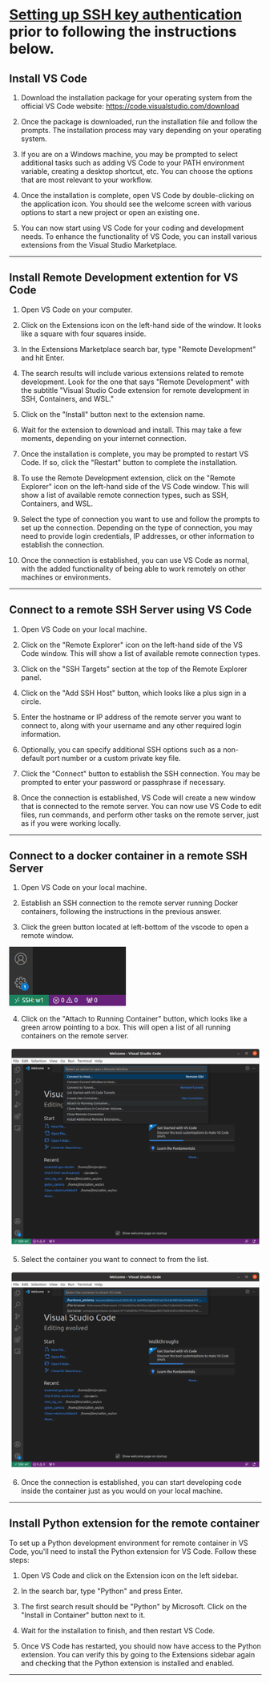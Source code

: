 # **[Setting up SSH key authentication](https://github.com/UoA-CARES/essential-gpu-docker#connect-ssh-without-password) prior to following the instructions below.**

## Install VS Code

1. Download the installation package for your operating system from the official VS Code website: https://code.visualstudio.com/download

2. Once the package is downloaded, run the installation file and follow the prompts. The installation process may vary depending on your operating system.

3. If you are on a Windows machine, you may be prompted to select additional tasks such as adding VS Code to your PATH environment variable, creating a desktop shortcut, etc. You can choose the options that are most relevant to your workflow.

4. Once the installation is complete, open VS Code by double-clicking on the application icon. You should see the welcome screen with various options to start a new project or open an existing one.

5. You can now start using VS Code for your coding and development needs. To enhance the functionality of VS Code, you can install various extensions from the Visual Studio Marketplace.

---

## Install Remote Development extention for VS Code

1. Open VS Code on your computer.

2. Click on the Extensions icon on the left-hand side of the window. It looks like a square with four squares inside.

3. In the Extensions Marketplace search bar, type "Remote Development" and hit Enter.

4. The search results will include various extensions related to remote development. Look for the one that says "Remote Development" with the subtitle "Visual Studio Code extension for remote development in SSH, Containers, and WSL."

5. Click on the "Install" button next to the extension name.

6. Wait for the extension to download and install. This may take a few moments, depending on your internet connection.

7. Once the installation is complete, you may be prompted to restart VS Code. If so, click the "Restart" button to complete the installation.

8. To use the Remote Development extension, click on the "Remote Explorer" icon on the left-hand side of the VS Code window. This will show a list of available remote connection types, such as SSH, Containers, and WSL.

9. Select the type of connection you want to use and follow the prompts to set up the connection. Depending on the type of connection, you may need to provide login credentials, IP addresses, or other information to establish the connection.

10. Once the connection is established, you can use VS Code as normal, with the added functionality of being able to work remotely on other machines or environments.

---

## Connect to a remote SSH Server using VS Code

1. Open VS Code on your local machine.

2. Click on the "Remote Explorer" icon on the left-hand side of the VS Code window. This will show a list of available remote connection types.

3. Click on the "SSH Targets" section at the top of the Remote Explorer panel.

4. Click on the "Add SSH Host" button, which looks like a plus sign in a circle.

5. Enter the hostname or IP address of the remote server you want to connect to, along with your username and any other required login information.

6. Optionally, you can specify additional SSH options such as a non-default port number or a custom private key file.

7. Click the "Connect" button to establish the SSH connection. You may be prompted to enter your password or passphrase if necessary.

8. Once the connection is established, VS Code will create a new window that is connected to the remote server. You can now use VS Code to edit files, run commands, and perform other tasks on the remote server, just as if you were working locally.

---

## Connect to a docker container in a remote SSH Server

1. Open VS Code on your local machine.

2. Establish an SSH connection to the remote server running Docker containers, following the instructions in the previous answer.

3. Click the green button located at left-bottom of the vscode to open a remote window.

![vscode](screenshot/vscode_remote_window.png)

4. Click on the "Attach to Running Container" button, which looks like a green arrow pointing to a box. This will open a list of all running containers on the remote server.

![vscode](screenshot/vscode_connect_container.png)


5. Select the container you want to connect to from the list.

![vscode](screenshot/select_container.png)

6. Once the connection is established, you can start developing code inside the container just as you would on your local machine.

---

## Install Python extension for the remote container 

To set up a Python development environment for remote container in VS Code, you'll need to install the Python extension for VS Code. Follow these steps:

1. Open VS Code and click on the Extension icon on the left sidebar.

2. In the search bar, type "Python" and press Enter.

3. The first search result should be "Python" by Microsoft. Click on the "Install in Container" button next to it.

4. Wait for the installation to finish, and then restart VS Code.

5. Once VS Code has restarted, you should now have access to the Python extension. You can verify this by going to the Extensions sidebar again and checking that the Python extension is installed and enabled.

---

